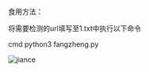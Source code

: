 食用方法：

将需要检测的url填写至1.txt中执行以下命令

cmd python3 fangzheng.py

![jiance](https://github.com/Cx000/fangzhengPOC/assets/54984768/f9e89644-24fd-4bc7-ab22-752498e02817)


